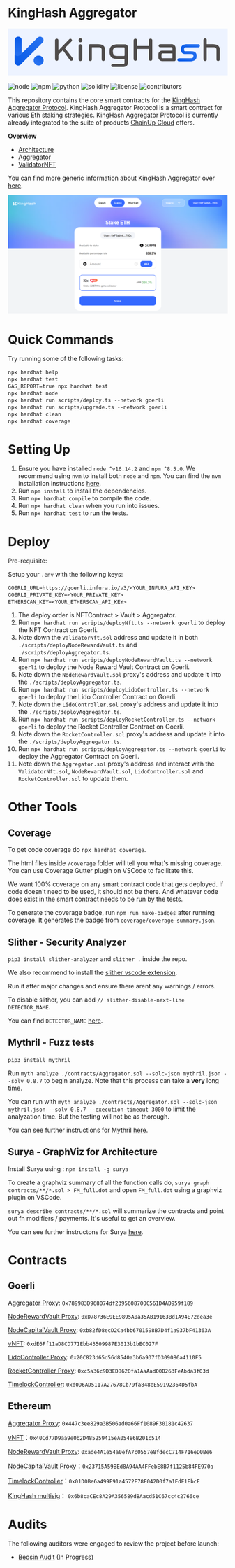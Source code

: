 # KingHash Aggregator

![kinghash](./docs/images/kingHashLogo.PNG)

![node](https://img.shields.io/badge/node-v16.14.2-green)
![npm](https://img.shields.io/badge/npm-v8.5.0-green)
![python](https://img.shields.io/badge/python-v3.8.10-green)
![solidity](https://img.shields.io/badge/solidity-0.8.7-brightgreen)
![license](https://img.shields.io/github/license/King-Hash-Org/KingHashAggregator)
![contributors](https://img.shields.io/github/contributors/King-Hash-Org/KingHashAggregator)

<!--
| Statements                  | Branches                | Functions                 | Lines             |
| --------------------------- | ----------------------- | ------------------------- | ----------------- |
| ![Statements](https://img.shields.io/badge/statements-66.49%25-red.svg?style=flat) | ![Branches](https://img.shields.io/badge/branches-57.81%25-red.svg?style=flat) | ![Functions](https://img.shields.io/badge/functions-82.35%25-yellow.svg?style=flat) | ![Lines](https://img.shields.io/badge/lines-67.38%25-red.svg?style=flat) |
-->

This repository contains the core smart contracts for the [KingHash Aggregator Protocol](https://www.kinghash.com/). KingHash Aggregator Protocol is a smart contract for various Eth staking strategies. KingHash Aggregator Protocol is currently already integrated to the suite of products [ChainUp Cloud](https://docs.chainupcloud.com/) offers.

**Overview**

* [Architecture](./docs/architecture.md)
* [Aggregator](./docs/aggregator.md)
* [ValidatorNFT](./docs/validatorNFT.md)

You can find more generic information about KingHash Aggregator over [here](https://docs.chainupcloud.com/introduction/products/chainup-aggregator).

![image](./docs/images/kingHashSite.PNG)

# Quick Commands

Try running some of the following tasks:

```shell
npx hardhat help
npx hardhat test
GAS_REPORT=true npx hardhat test
npx hardhat node
npx hardhat run scripts/deploy.ts --network goerli
npx hardhat run scripts/upgrade.ts --network goerli
npx hardhat clean
npx hardhat coverage
```

# Setting Up

1. Ensure you have installed `node ^v16.14.2` and `npm ^8.5.0`. We recommend using `nvm` to install both `node` and `npm`. You can find the `nvm` installation instructions [here](https://github.com/nvm-sh/nvm#installing-and-updating).
2. Run `npm install` to install the dependencies.
3. Run `npx hardhat compile` to compile the code.
4. Run `npx hardhat clean` when you run into issues.
5. Run `npx hardhat test` to run the tests.

# Deploy

Pre-requisite:

Setup your `.env` with the following keys:

```
GOERLI_URL=https://goerli.infura.io/v3/<YOUR_INFURA_API_KEY>
GOERLI_PRIVATE_KEY=<YOUR_PRIVATE_KEY>
ETHERSCAN_KEY=<YOUR_ETHERSCAN_API_KEY>
```

1. The deploy order is NFTContract > Vault > Aggregator.
2. Run `npx hardhat run scripts/deployNft.ts --network goerli` to deploy the NFT Contract on Goerli.
3. Note down the `ValidatorNft.sol` address and update it in both `./scripts/deployNodeRewardVault.ts` and `./scripts/deployAggregator.ts`.
4. Run `npx hardhat run scripts/deployNodeRewardVault.ts --network goerli` to deploy the Node Reward Vault Contract on Goerli.
5. Note down the `NodeRewardVault.sol` proxy's address and update it into the `./scripts/deployAggregator.ts`.
6. Run `npx hardhat run scripts/deployLidoController.ts --network goerli` to deploy the Lido Controller Contract on Goerli.
7. Note down the `LidoController.sol` proxy's address and update it into the `./scripts/deployAggregator.ts`.
8. Run `npx hardhat run scripts/deployRocketController.ts --network goerli` to deploy the Rocket Controller Contract on Goerli.
9. Note down the `RocketController.sol` proxy's address and update it into the `./scripts/deployAggregator.ts`.
10. Run `npx hardhat run scripts/deployAggregator.ts --network goerli` to deploy the Aggregator Contract on Goerli.
11. Note down the `Aggregator.sol` proxy's address and interact with the `ValidatorNft.sol`, `NodeRewardVault.sol`, `LidoController.sol` and `RocketController.sol` to update them.

# Other Tools

## Coverage

To get code coverage do `npx hardhat coverage`.

The html files inside `/coverage` folder will tell you what's missing coverage. You can use Coverage Gutter plugin on VSCode to facilitate this.

We want 100% coverage on any smart contract code that gets deployed. If code doesn't need to be used, it should not be there. And whatever code does exist in the smart contract needs to be run by the tests.

To generate the coverage badge, run `npm run make-badges` after running coverage. It generates the badge from `coverage/coverage-summary.json`.

## Slither - Security Analyzer

`pip3 install slither-analyzer` and
`slither .` inside the repo.

We also recommend to install the [slither vscode extension](https://marketplace.visualstudio.com/items?itemName=trailofbits.slither-vscode).

Run it after major changes and ensure there arent any warnings / errors.

To disable slither, you can add `// slither-disable-next-line DETECTOR_NAME`.

You can find `DETECTOR_NAME` [here](https://github.com/crytic/slither/wiki/Detector-Documentation).

## Mythril - Fuzz tests

`pip3 install mythril`

Run `myth analyze ./contracts/Aggregator.sol --solc-json mythril.json --solv 0.8.7` to begin analyze. Note that this process can take a **very** long time.

You can run with `myth analyze ./contracts/Aggregator.sol --solc-json mythril.json --solv 0.8.7 --execution-timeout 3000` to limit the analyzation time. But the testing will not be as thorough.

You can see further instructions for Mythril [here](https://github.com/ConsenSys/mythril).

## Surya - GraphViz for Architecture

Install Surya using : `npm install -g surya`

To create a graphviz summary of all the function calls do, `surya graph contracts/**/*.sol > FM_full.dot` and open `FM_full.dot` using a graphviz plugin on VSCode.

`surya describe contracts/**/*.sol` will summarize the contracts and point out fn modifiers / payments. It's useful to get an overview.

You can see further instructons for Surya [here](https://github.com/ConsenSys/surya).


# Contracts 
## Goerli
[Aggregator Proxy](https://goerli.etherscan.io/address/0x789983D968074df2395608700C561D4AD959f189#code): `0x789983D968074df2395608700C561D4AD959f189`

[NodeRewardVault Proxy](https://goerli.etherscan.io/address/0xD78736E9EE9895A0a35AB19163Bd1A94E72dea3e#code): `0xD78736E9EE9895A0a35AB19163Bd1A94E72dea3e`

[NodeCapitalVault Proxy](https://goerli.etherscan.io/address/0xb82fD8ecD2Ca4bb6701598B7D4f1a937bF41363A#code): `0xb82fD8ecD2Ca4bb6701598B7D4f1a937bF41363A`

[vNFT](https://goerli.etherscan.io/address/0xdE6Ff11aD8CD771Ebb43509987E3013b1bEC027F#code): `0xdE6Ff11aD8CD771Ebb43509987E3013b1bEC027F`

[LidoController Proxy](https://goerli.etherscan.io/address/0x20C823d65d56d8540a3b6a937fD309086a4110F5#code): `0x20C823d65d56d8540a3b6a937fD309086a4110F5`

[RocketController Proxy](https://goerli.etherscan.io/address/0xc5a36c9D3ED8620fa1AaAad00D263FeAbda3f03d#code): `0xc5a36c9D3ED8620fa1AaAad00D263FeAbda3f03d`

[TimelockController](https://goerli.etherscan.io/address/0xd0D6AD5117A27678Cb79fa848eE59192364D5fbA#code): `0xd0D6AD5117A27678Cb79fa848eE59192364D5fbA`

## Ethereum
[Aggregator Proxy](https://etherscan.io/address/0x447c3ee829a3B506ad0a66Ff1089F30181c42637#code): `0x447c3ee829a3B506ad0a66Ff1089F30181c42637`

[vNFT](https://etherscan.io/address/0x40Cd77D9aa9e0b2D485259415eA05486B201c514#code)：`0x40Cd77D9aa9e0b2D485259415eA05486B201c514`

[NodeRewardVault Proxy](https://etherscan.io/address/0xade4A1e54a0efA7c0557e8fdecC714F716eD0Be6#code): `0xade4A1e54a0efA7c0557e8fdecC714F716eD0Be6`

[NodeCapitalVault Proxy](https://etherscan.io/address/0x23715A59BEd8A94AA4FFebE8B7f1125b84FE970a#code)：`0x23715A59BEd8A94AA4FFebE8B7f1125b84FE970a`

[TimelockController](https://etherscan.io/address/0x01D0Be6a499F91a4572F78F042D0f7a1FdE1EbcE#code)：`0x01D0Be6a499F91a4572F78F042D0f7a1FdE1EbcE`

[KingHash multisig](https://etherscan.io/address/0x6b8caCEc8A29A356589dBAacd51C67cc4c2766ce#code)： `0x6b8caCEc8A29A356589dBAacd51C67cc4c2766ce`

# Audits
The following auditors were engaged to review the project before launch:
* [Beosin Audit](https://beosin.com/) (In Progress)